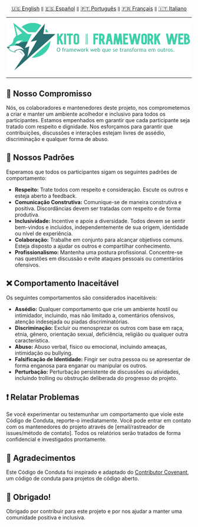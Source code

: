 <div align="center">

[🇺🇸 English](../../CODE_OF_CONDUCT.md) `‖` [🇪🇸 Español](../español/CODE_OF_CONDUCT.md) `‖` [🇵🇹 Português](../portugues/CODE_OF_CONDUCT.md) `‖` [🇫🇷 Français](../francais/CODE_OF_CONDUCT.md) `‖` [🇮🇹 Italiano](../italiano/CODE_OF_CONDUCT.md)

<hr />

<img src="../../public/static/banners/kito_banner_pt.png" alt="Kito Banner" />

<hr />

</div>

## 🥂 Nosso Compromisso

Nós, os colaboradores e mantenedores deste projeto, nos comprometemos a criar e manter um ambiente acolhedor e inclusivo para todos os participantes. Estamos empenhados em garantir que cada participante seja tratado com respeito e dignidade. Nos esforçamos para garantir que contribuições, discussões e interações estejam livres de assédio, discriminação e qualquer forma de abuso.

## 🌷 Nossos Padrões

Esperamos que todos os participantes sigam os seguintes padrões de comportamento:

- **Respeito:** Trate todos com respeito e consideração. Escute os outros e esteja aberto a feedback.
- **Comunicação Construtiva:** Comunique-se de maneira construtiva e positiva. Discordâncias devem ser tratadas com respeito e de forma produtiva.
- **Inclusividade:** Incentive e apoie a diversidade. Todos devem se sentir bem-vindos e incluídos, independentemente de sua origem, identidade ou nível de experiência.
- **Colaboração:** Trabalhe em conjunto para alcançar objetivos comuns. Esteja disposto a ajudar os outros e compartilhar conhecimento.
- **Profissionalismo:** Mantenha uma postura profissional. Concentre-se nas questões em discussão e evite ataques pessoais ou comentários ofensivos.

## ❌ Comportamento Inaceitável

Os seguintes comportamentos são considerados inaceitáveis:

- **Assédio:** Qualquer comportamento que crie um ambiente hostil ou intimidador, incluindo, mas não limitado a, comentários ofensivos, atenção indesejada ou piadas discriminatórias.
- **Discriminação:** Excluir ou menosprezar os outros com base em raça, etnia, gênero, orientação sexual, deficiência, religião ou qualquer outra característica.
- **Abuso:** Abuso verbal, físico ou emocional, incluindo ameaças, intimidação ou bullying.
- **Falsificação de Identidade:** Fingir ser outra pessoa ou se apresentar de forma enganosa para enganar ou manipular os outros.
- **Perturbação:** Perturbação persistente de discussões ou atividades, incluindo trolling ou obstrução deliberada do progresso do projeto.

## ❗ Relatar Problemas

Se você experimentar ou testemunhar um comportamento que viole este Código de Conduta, reporte-o imediatamente. Você pode entrar em contato com os mantenedores do projeto através de [email/rastreador de issues/método de contato]. Todos os relatórios serão tratados de forma confidencial e investigados prontamente.

## 🙌 Agradecimentos

Este Código de Conduta foi inspirado e adaptado do [Contributor Covenant](https://www.contributor-covenant.org/), um código de conduta para projetos de código aberto.

## 🎉 Obrigado!

Obrigado por contribuir para este projeto e por nos ajudar a manter uma comunidade positiva e inclusiva.

